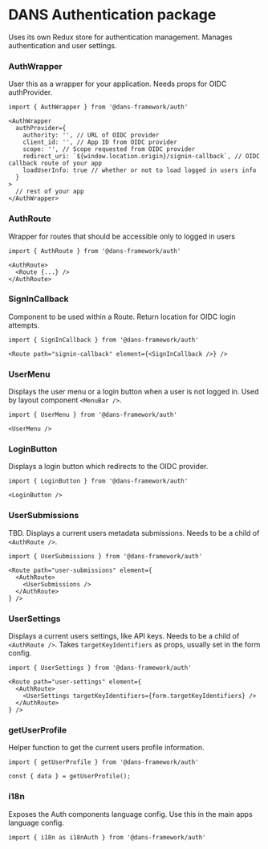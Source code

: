 # DANS Authentication package
Uses its own Redux store for authentication management. Manages authentication and user settings.

### AuthWrapper
User this as a wrapper for your application. Needs props for OIDC authProvider.

    import { AuthWrapper } from '@dans-framework/auth'

    <AuthWrapper
      authProvider={
        authority: '', // URL of OIDC provider
        client_id: '', // App ID from OIDC provider
        scope: '', // Scope requested from OIDC provider
        redirect_uri: `${window.location.origin}/signin-callback`, // OIDC callback route of your app
        loadUserInfo: true // whether or not to load logged in users info
      }
    >
      // rest of your app
    </AuthWrapper>

### AuthRoute
Wrapper for routes that should be accessible only to logged in users

    import { AuthRoute } from '@dans-framework/auth'

    <AuthRoute>
      <Route {...} />
    </AuthRoute>

### SignInCallback
Component to be used within a Route. Return location for OIDC login attempts.

    import { SignInCallback } from '@dans-framework/auth'

    <Route path="signin-callback" element={<SignInCallback />} />

### UserMenu
Displays the user menu or a login button when a user is not logged in. Used by layout component `<MenuBar />`.

    import { UserMenu } from '@dans-framework/auth'

    <UserMenu />

### LoginButton
Displays a login button which redirects to the OIDC provider.

    import { LoginButton } from '@dans-framework/auth'

    <LoginButton />

### UserSubmissions
TBD. Displays a current users metadata submissions. Needs to be a child of `<AuthRoute />`.

    import { UserSubmissions } from '@dans-framework/auth'

    <Route path="user-submissions" element={
      <AuthRoute>
        <UserSubmissions />
      </AuthRoute>
    } />

### UserSettings
Displays a current users settings, like API keys. Needs to be a child of `<AuthRoute />`. Takes `targetKeyIdentifiers` as props, usually set in the form config.

    import { UserSettings } from '@dans-framework/auth'

    <Route path="user-settings" element={
      <AuthRoute>
        <UserSettings targetKeyIdentifiers={form.targetKeyIdentifiers} />
      </AuthRoute>
    } />

### getUserProfile
Helper function to get the current users profile information.

    import { getUserProfile } from '@dans-framework/auth'

    const { data } = getUserProfile();

### i18n
Exposes the Auth components language config. Use this in the main apps language config.

    import { i18n as i18nAuth } from '@dans-framework/auth'
